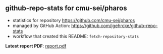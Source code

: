 ## github-repo-stats for cmu-sei/pharos

- statistics for repository https://github.com/cmu-sei/pharos
- managed by GitHub Action: https://github.com/jgehrcke/github-repo-stats
- workflow that created this README: `fetch-repository-stats`

**Latest report PDF**: [report.pdf](https://github.com/sei-eschwartz/pharos-data/raw/github-repo-stats/cmu-sei/pharos/latest-report/report.pdf)

